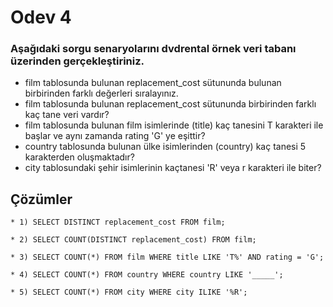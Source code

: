 # Odev 4



### Aşağıdaki sorgu senaryolarını dvdrental örnek veri tabanı üzerinden gerçekleştiriniz.


- film tablosunda bulunan replacement_cost sütununda bulunan birbirinden farklı değerleri sıralayınız.
- film tablosunda bulunan replacement_cost sütununda birbirinden farklı kaç tane veri vardır?
- film tablosunda bulunan film isimlerinde (title) kaç tanesini T karakteri ile başlar ve aynı zamanda rating 'G' ye eşittir?
- country tablosunda bulunan ülke isimlerinden (country) kaç tanesi 5 karakterden oluşmaktadır?
- city tablosundaki şehir isimlerinin kaçtanesi 'R' veya r karakteri ile biter?


## Çözümler

```PostgreSQL
* 1) SELECT DISTINCT replacement_cost FROM film;
```
```PostgreSQL
* 2) SELECT COUNT(DISTINCT replacement_cost) FROM film;
```
```PostgreSQL
* 3) SELECT COUNT(*) FROM film WHERE title LIKE 'T%' AND rating = 'G';
```
```PostgreSQL
* 4) SELECT COUNT(*) FROM country WHERE country LIKE '_____';
```
```PostgreSQL
* 5) SELECT COUNT(*) FROM city WHERE city ILIKE '%R';
```

